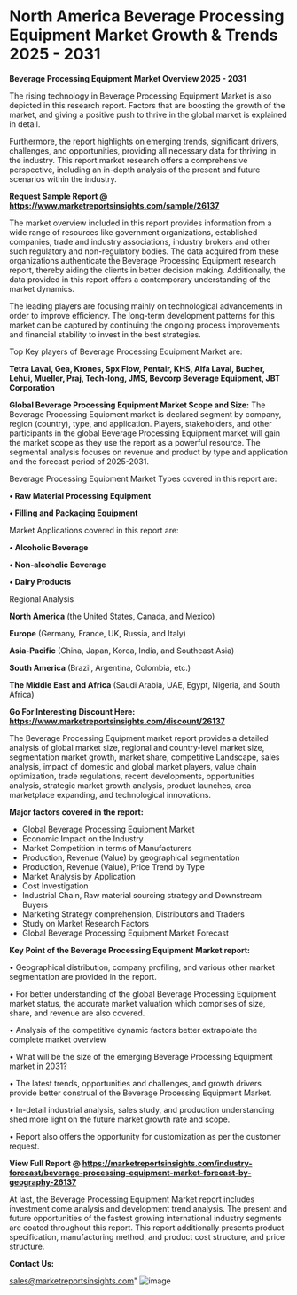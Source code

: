 # North America Beverage Processing Equipment Market Growth & Trends 2025 - 2031

<Strong> Beverage Processing Equipment Market Overview 2025 - 2031</strong>

The rising technology in Beverage Processing Equipment Market is also depicted in this research report. Factors that are boosting the growth of the market, and giving a positive push to thrive in the global market is explained in detail.

Furthermore, the report highlights on emerging trends, significant drivers, challenges, and opportunities, providing all necessary data for thriving in the industry. This report market research offers a comprehensive perspective, including an in-depth analysis of the present and future scenarios within the industry.

<strong>Request Sample Report @ <a href=https://www.marketreportsinsights.com/sample/26137>https://www.marketreportsinsights.com/sample/26137</a></strong>

The market overview included in this report provides information from a wide range of resources like government organizations, established companies, trade and industry associations, industry brokers and other such regulatory and non-regulatory bodies. The data acquired from these organizations authenticate the Beverage Processing Equipment research report, thereby aiding the clients in better decision making. Additionally, the data provided in this report offers a contemporary understanding of the market dynamics.

The leading players are focusing mainly on technological advancements in order to improve efficiency. The long-term development patterns for this market can be captured by continuing the ongoing process improvements and financial stability to invest in the best strategies.

Top Key players of Beverage Processing Equipment Market are:

<strong>Tetra Laval, Gea, Krones, Spx Flow, Pentair, KHS, Alfa Laval, Bucher, Lehui, Mueller, Praj, Tech-long, JMS, Bevcorp Beverage Equipment, JBT Corporation</strong>

<strong><b>Global Beverage Processing Equipment Market Scope and Size:</b></strong>
The Beverage Processing Equipment market is declared segment by company, region (country), type, and application. Players, stakeholders, and other participants in the global Beverage Processing Equipment market will gain the market scope as they use the report as a powerful resource. The segmental analysis focuses on revenue and product by type and application and the forecast period of 2025-2031.

Beverage Processing Equipment Market Types covered in this report are:

<strong>• Raw Material Processing Equipment

• Filling and Packaging Equipment</strong>

Market Applications covered in this report are:

<strong>• Alcoholic Beverage

• Non-alcoholic Beverage

• Dairy Products</strong> 

Regional Analysis

<strong>North America</strong> (the United States, Canada, and Mexico)

<strong>Europe</strong> (Germany, France, UK, Russia, and Italy)

<strong>Asia-Pacific</strong> (China, Japan, Korea, India, and Southeast Asia)

<strong>South America</strong> (Brazil, Argentina, Colombia, etc.)

<strong>The Middle East and Africa</strong> (Saudi Arabia, UAE, Egypt, Nigeria, and South Africa)

<strong>Go For Interesting Discount Here: <a href=https://www.marketreportsinsights.com/discount/26137>https://www.marketreportsinsights.com/discount/26137</a></strong>

The Beverage Processing Equipment market report provides a detailed analysis of global market size, regional and country-level market size, segmentation market growth, market share, competitive Landscape, sales analysis, impact of domestic and global market players, value chain optimization, trade regulations, recent developments, opportunities analysis, strategic market growth analysis, product launches, area marketplace expanding, and technological innovations.

<strong><b>Major factors covered in the report:</b></strong>
<ul>
  <li>Global Beverage Processing Equipment Market </li>
  <li>Economic Impact on the Industry</li>
  <li>Market Competition in terms of Manufacturers</li>
  <li>Production, Revenue (Value) by geographical segmentation</li>
  <li>Production, Revenue (Value), Price Trend by Type</li>
  <li>Market Analysis by Application</li>
  <li>Cost Investigation</li>
  <li>Industrial Chain, Raw material sourcing strategy and Downstream Buyers</li>
  <li>Marketing Strategy comprehension, Distributors and Traders</li>
  <li>Study on Market Research Factors</li>
  <li>Global Beverage Processing Equipment Market Forecast</li>
</ul>

<strong><b>Key Point of the Beverage Processing Equipment Market report:</b></strong>

• Geographical distribution, company profiling, and various other market segmentation are provided in the report.

• For better understanding of the global Beverage Processing Equipment market status, the accurate market valuation which comprises of size, share, and revenue are also covered.

• Analysis of the competitive dynamic factors better extrapolate the complete market overview

• What will be the size of the emerging Beverage Processing Equipment market in 2031?

• The latest trends, opportunities and challenges, and growth drivers provide better construal of the Beverage Processing Equipment Market.

• In-detail industrial analysis, sales study, and production understanding shed more light on the future market growth rate and scope.

• Report also offers the opportunity for customization as per the customer request.

<strong><b>View Full Report @ <a href=https://marketreportsinsights.com/industry-forecast/beverage-processing-equipment-market-forecast-by-geography-26137>https://marketreportsinsights.com/industry-forecast/beverage-processing-equipment-market-forecast-by-geography-26137</a></b></strong>


At last, the Beverage Processing Equipment Market report includes investment come analysis and development trend analysis. The present and future opportunities of the fastest growing international industry segments are coated throughout this report. This report additionally presents product specification, manufacturing method, and product cost structure, and price structure.

<strong>Contact Us:</strong>

sales@marketreportsinsights.com"
![image](https://github.com/user-attachments/assets/f7b6d4ba-dac6-475f-b299-5d8d7cf5892d)
